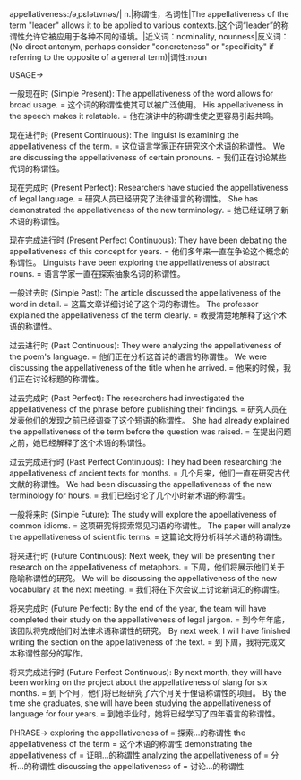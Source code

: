 appellativeness:/əˌpɛlətɪvnəs/| n.|称谓性，名词性|The appellativeness of the term "leader" allows it to be applied to various contexts.|这个词“leader”的称谓性允许它被应用于各种不同的语境。|近义词：nominality, nounness|反义词： (No direct antonym, perhaps consider "concreteness" or "specificity" if referring to the opposite of a general term)|词性:noun


USAGE->

一般现在时 (Simple Present):
The appellativeness of the word allows for broad usage. =  这个词的称谓性使其可以被广泛使用。
His appellativeness in the speech makes it relatable. = 他在演讲中的称谓性使之更容易引起共鸣。

现在进行时 (Present Continuous):
The linguist is examining the appellativeness of the term. =  这位语言学家正在研究这个术语的称谓性。
We are discussing the appellativeness of certain pronouns. = 我们正在讨论某些代词的称谓性。

现在完成时 (Present Perfect):
Researchers have studied the appellativeness of legal language. = 研究人员已经研究了法律语言的称谓性。
She has demonstrated the appellativeness of the new terminology. = 她已经证明了新术语的称谓性。

现在完成进行时 (Present Perfect Continuous):
They have been debating the appellativeness of this concept for years. = 他们多年来一直在争论这个概念的称谓性。
Linguists have been exploring the appellativeness of abstract nouns. = 语言学家一直在探索抽象名词的称谓性。


一般过去时 (Simple Past):
The article discussed the appellativeness of the word in detail. = 这篇文章详细讨论了这个词的称谓性。
The professor explained the appellativeness of the term clearly. = 教授清楚地解释了这个术语的称谓性。


过去进行时 (Past Continuous):
They were analyzing the appellativeness of the poem's language. = 他们正在分析这首诗的语言的称谓性。
We were discussing the appellativeness of the title when he arrived. = 他来的时候，我们正在讨论标题的称谓性。


过去完成时 (Past Perfect):
The researchers had investigated the appellativeness of the phrase before publishing their findings. = 研究人员在发表他们的发现之前已经调查了这个短语的称谓性。
She had already explained the appellativeness of the term before the question was raised. = 在提出问题之前，她已经解释了这个术语的称谓性。


过去完成进行时 (Past Perfect Continuous):
They had been researching the appellativeness of ancient texts for months. = 几个月来，他们一直在研究古代文献的称谓性。
We had been discussing the appellativeness of the new terminology for hours. = 我们已经讨论了几个小时新术语的称谓性。


一般将来时 (Simple Future):
The study will explore the appellativeness of common idioms. = 这项研究将探索常见习语的称谓性。
The paper will analyze the appellativeness of scientific terms. = 这篇论文将分析科学术语的称谓性。


将来进行时 (Future Continuous):
Next week, they will be presenting their research on the appellativeness of metaphors. = 下周，他们将展示他们关于隐喻称谓性的研究。
We will be discussing the appellativeness of the new vocabulary at the next meeting. = 我们将在下次会议上讨论新词汇的称谓性。


将来完成时 (Future Perfect):
By the end of the year, the team will have completed their study on the appellativeness of legal jargon. = 到今年年底，该团队将完成他们对法律术语称谓性的研究。
By next week, I will have finished writing the section on the appellativeness of the text. = 到下周，我将完成文本称谓性部分的写作。

将来完成进行时 (Future Perfect Continuous):
By next month, they will have been working on the project about the appellativeness of slang for six months. = 到下个月，他们将已经研究了六个月关于俚语称谓性的项目。
By the time she graduates, she will have been studying the appellativeness of language for four years. = 到她毕业时，她将已经学习了四年语言的称谓性。


PHRASE->
exploring the appellativeness of =  探索...的称谓性
the appellativeness of the term =  这个术语的称谓性
demonstrating the appellativeness of =  证明...的称谓性
analyzing the appellativeness of =  分析...的称谓性
discussing the appellativeness of =  讨论...的称谓性
